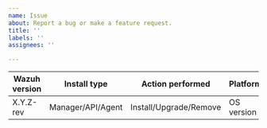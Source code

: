 ```yaml
---
name: Issue
about: Report a bug or make a feature request.
title: ''
labels: ''
assignees: ''

---
```


|Wazuh version|Install type|Action performed|Platform|
|---|---|---|---|
| X.Y.Z-rev | Manager/API/Agent | Install/Upgrade/Remove | OS version |

<!--
Whenever possible, issues should be created for bug reporting and feature requests.
For questions related to the user experience, please refer:
- Wazuh mailing list: https://groups.google.com/forum/#!forum/wazuh
- Join Wazuh on Slack: https://wazuh.com/community/join-us-on-slack

Please fill the table above. Feel free to extend it at your convenience.
-->
